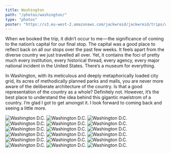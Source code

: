 ```yaml
---
title: Washington
path: "/photos/washington/"
type: "photos"
poster: "https://s3.eu-west-2.amazonaws.com/jackwreid/jackwreid/trips/washington-dc/washington-monument-crowd.jpg"
---
```


When we booked the trip, it didn’t occur to me — the significance of coming to the nation’s capital for our final stop. The capital was a good place to reflect back on all our stops over the past few weeks. It feels apart from the diverse country we just travelled all over. Yet, it contains the foci of pretty much every institution, every historical thread, every agency, every major national incident in the United States. There’s a museum for everything.

In Washington, with its meticulous and deeply metaphorically loaded city grid, its acres of methodically planned parks and malls, you are never more aware of the deliberate architecture of the country. Is that a good representation of the country as a whole? Definitely not. However, it’s the best place to understand the idea behind this gigantic maelstrom of a country. I’m glad I got to get amongst it. I look forward to coming back and seeing a little more.

<img alt="Washington D.C." src="https://s3.eu-west-2.amazonaws.com/jackwreid/jackwreid/trips/washington-dc/washington-monument-crowd.jpg" />
<img alt="Washington D.C." src="https://s3.eu-west-2.amazonaws.com/jackwreid/jackwreid/trips/washington-dc/andrew-jackson-statue.jpg"/>
<img alt="Washington D.C." src="https://s3.eu-west-2.amazonaws.com/jackwreid/jackwreid/trips/washington-dc/woodrow-wilson-chair.jpg"/>
<img alt="Washington D.C." src="https://s3.eu-west-2.amazonaws.com/jackwreid/jackwreid/trips/washington-dc/lincoln-memorial.jpg"/>
<img alt="Washington D.C." src="https://s3.eu-west-2.amazonaws.com/jackwreid/jackwreid/trips/washington-dc/white-house-north.jpg"/>
<img alt="Washington D.C." src="https://s3.eu-west-2.amazonaws.com/jackwreid/jackwreid/trips/washington-dc/white-house-south.jpg"/>
<img alt="Washington D.C." src="https://s3.eu-west-2.amazonaws.com/jackwreid/jackwreid/trips/washington-dc/washington-monument-cherry.jpg" />
<img alt="Washington D.C." src="https://s3.eu-west-2.amazonaws.com/jackwreid/jackwreid/trips/washington-dc/mlk-washington.jpg"/>
<img alt="Washington D.C." src="https://s3.eu-west-2.amazonaws.com/jackwreid/jackwreid/trips/washington-dc/jefferson-pedalo.jpg"/>
<img alt="Washington D.C." src="https://s3.eu-west-2.amazonaws.com/jackwreid/jackwreid/trips/washington-dc/cherry-crowd.jpg"/>
<img alt="Washington D.C." src="https://s3.eu-west-2.amazonaws.com/jackwreid/jackwreid/trips/washington-dc/capitol-inner-dome.jpg"/>
<img alt="Washington D.C." src="https://s3.eu-west-2.amazonaws.com/jackwreid/jackwreid/trips/washington-dc/capitol-outer-dome.jpg"/>
<img alt="Washington D.C." src="https://s3.eu-west-2.amazonaws.com/jackwreid/jackwreid/trips/washington-dc/adams-morgan.jpg"/>
<img alt="Washington D.C." src="https://s3.eu-west-2.amazonaws.com/jackwreid/jackwreid/trips/washington-dc/arlington-stripes.jpg"/>
<img alt="Washington D.C." src="https://s3.eu-west-2.amazonaws.com/jackwreid/jackwreid/trips/washington-dc/compton-arlington.jpg"/>
<img alt="Washington D.C." src="https://s3.eu-west-2.amazonaws.com/jackwreid/jackwreid/trips/washington-dc/dc-central.jpg"/>
<img alt="Washington D.C." src="https://s3.eu-west-2.amazonaws.com/jackwreid/jackwreid/trips/washington-dc/lizzie-fishtank.jpg"/>
<img alt="Washington D.C." src="https://s3.eu-west-2.amazonaws.com/jackwreid/jackwreid/trips/washington-dc/newseum.jpg"/>
